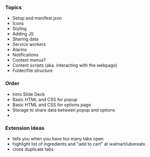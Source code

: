 ### Topics
* Setup and manifest.json
* Icons
* Styling
* Adding JS
* Sharing data
* Service workers
* Alarms
* Notifications
* Context menus?
* Content scripts (aka. interacting with the webpage)
* Folder/file structure

### Order
* Intro Slide Deck
* Basic HTML and CSS for popup
* Basic HTML and CSS for options page
* Storage to share data between popup and options
* 

### Extension Ideas
* tells you when you have too many tabs open
* highlight list of ingredients and "add to cart" at walmart/ubereats
* close duplicate tabs
